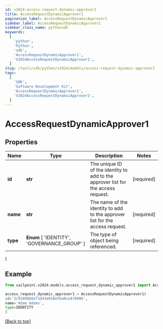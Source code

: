 ```yaml
---
id: v2024-access-request-dynamic-approver1
title: AccessRequestDynamicApprover1
pagination_label: AccessRequestDynamicApprover1
sidebar_label: AccessRequestDynamicApprover1
sidebar_class_name: pythonsdk
keywords:
  [
    'python',
    'Python',
    'sdk',
    'AccessRequestDynamicApprover1',
    'V2024AccessRequestDynamicApprover1',
  ]
slug: /tools/sdk/python/v2024/models/access-request-dynamic-approver1
tags:
  [
    'SDK',
    'Software Development Kit',
    'AccessRequestDynamicApprover1',
    'V2024AccessRequestDynamicApprover1',
  ]
---
```


# AccessRequestDynamicApprover1

## Properties

| Name | Type | Description | Notes |
| --- | --- | --- | --- |
| **id** | **str** | The unique ID of the identity to add to the approver list for the access request. | [required] |
| **name** | **str** | The name of the identity to add to the approver list for the access request. | [required] |
| **type** | **Enum** [ 'IDENTITY', 'GOVERNANCE_GROUP' ] | The type of object being referenced. | [required] |

}

## Example

```python
from sailpoint.v2024.models.access_request_dynamic_approver1 import AccessRequestDynamicApprover1

access_request_dynamic_approver1 = AccessRequestDynamicApprover1(
id='2c91808b6ef1d43e016efba0ce470906',
name='Adam Adams',
type=IDENTITY
)

```

[[Back to top]](#)
